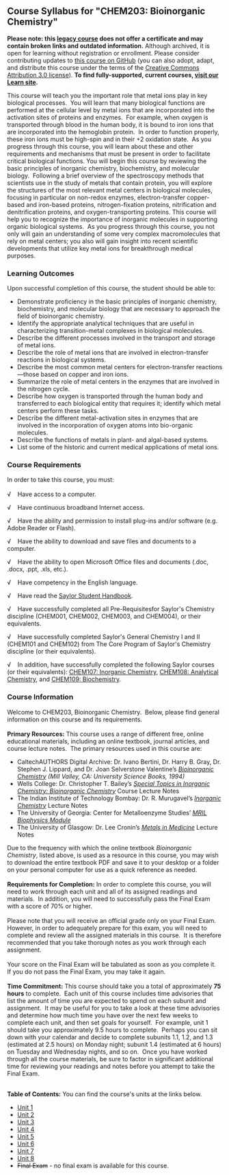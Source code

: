 Course Syllabus for "CHEM203: Bioinorganic Chemistry"
-----------------------------------------------------

**Please note: this [legacy course](https://sayloracademy.zendesk.com/hc/en-us/articles/206089967) does not offer a certificate and may contain 
broken links and outdated information.** Although archived, it is open 
for learning without registration or enrollment. Please consider contributing 
updates to [this course on GitHub](https://github.com/saylordotorg/course_chem203) 
(you can also adopt, adapt, and distribute this course under the terms of 
the [Creative Commons Attribution 3.0 license](http://creativecommons.org/licenses/by/3.0/)). **To find fully-supported, current courses, [visit our 
Learn site](https://learn.saylor.org).**

This course will teach you the important role that metal ions play in
key biological processes.  You will learn that many biological functions
are performed at the cellular level by metal ions that are incorporated
into the activation sites of proteins and enzymes.  For example, when
oxygen is transported through blood in the human body, it is bound to
iron ions that are incorporated into the hemoglobin protein.  In order
to function properly, these iron ions must be high-spin and in their +2
oxidation state.  As you progress through this course, you will learn
about these and other requirements and mechanisms that must be present
in order to facilitate critical biological functions. You will begin
this course by reviewing the basic principles of inorganic chemistry,
biochemistry, and molecular biology.  Following a brief overview of the
spectroscopy methods that scientists use in the study of metals that
contain protein, you will explore the structures of the most relevant
metal centers in biological molecules, focusing in particular on
non-redox enzymes, electron-transfer copper-based and iron-based
proteins, nitrogen-fixation proteins, nitrification and denitrification
proteins, and oxygen-transporting proteins. This course will help you to
recognize the importance of inorganic molecules in supporting organic
biological systems.  As you progress through this course, you not only
will gain an understanding of some very complex macromolecules that rely
on metal centers; you also will gain insight into recent scientific
developments that utilize key metal ions for breakthrough medical
purposes.

### Learning Outcomes

Upon successful completion of this course, the student should be able
to:  

-   Demonstrate proficiency in the basic principles of inorganic
    chemistry, biochemistry, and molecular biology that are necessary to
    approach the field of bioinorganic chemistry.
-   Identify the appropriate analytical techniques that are useful in
    characterizing transition-metal complexes in biological molecules.
-   Describe the different processes involved in the transport and
    storage of metal ions.
-   Describe the role of metal ions that are involved in
    electron-transfer reactions in biological systems. 
-   Describe the most common metal centers for electron-transfer
    reactions—those based on copper and iron ions. 
-   Summarize the role of metal centers in the enzymes that are involved
    in the nitrogen cycle.
-   Describe how oxygen is transported through the human body and
    transferred to each biological entity that requires it; identify
    which metal centers perform these tasks.
-   Describe the different metal-activation sites in enzymes that are
    involved in the incorporation of oxygen atoms into bio-organic
    molecules.
-   Describe the functions of metals in plant- and algal-based systems.
-   List some of the historic and current medical applications of metal
    ions. 

### Course Requirements

In order to take this course, you must:  
    
 √    Have access to a computer.  
  
 √    Have continuous broadband Internet access.  
  
 √    Have the ability and permission to install plug-ins and/or
software (e.g. Adobe Reader or Flash).  
  
 √    Have the ability to download and save files and documents to a
computer.  
  
 √    Have the ability to open Microsoft Office files and documents
(.doc, .docx, .ppt, .xls, etc.).  
  
 √    Have competency in the English language.  
  
 √    Have read the [Saylor Student
Handbook](https://resources.saylor.org/wwwresources/archived/site/wp-content/uploads/2012/05/Saylor-StudentHandbook.pdf).  
  
 √    Have successfully completed all Pre-Requisitesfor Saylor's
Chemistry discipline (CHEM001, CHEM002, CHEM003, and CHEM004), or their
equivalents.  
  
 √    Have successfully completed Saylor's General Chemistry I and II
(CHEM101 and CHEM102) from The Core Program of Saylor's Chemistry
discipline (or their equivalents).  
  
 √    In addition, have successfully completed the following Saylor
courses (or their equivalents): [CHEM107: Inorganic
Chemistry](http://www.saylor.org/courses/chem107/), [CHEM108: Analytical
Chemistry](http://www.saylor.org/courses/chem108/), and [CHEM109:
Biochemistry](http://www.saylor.org/courses/chem109/).

### Course Information

Welcome to CHEM203, Bioinorganic Chemistry.  Below, please find general
information on this course and its requirements.  
    
 **Primary Resources:** This course uses a range of different free,
online educational materials, including an online textbook, journal
articles, and course lecture notes.  The primary resources used in this
course are:  

-   CaltechAUTHORS Digital Archive: Dr. Ivano Bertini, Dr. Harry B.
    Gray, Dr. Stephen J. Lippard, and Dr. Joan Selverstone Valentine’s
    [*Bioinorganic
    Chemistry*](http://authors.library.caltech.edu/25052/) *(Mill
    Valley, CA: University Science Books, 1994)*
-   Wells College: Dr. Christopher T. Bailey’s [*Special Topics in
    Inorganic Chemistry: Bioinorganic
    Chemistry*](http://henry.wells.edu/~cbailey/bioinorganic/) Course
    Lecture Notes
-   The Indian Institute of Technology Bombay: Dr. R. Murugavel’s
    [*Inorganic
    Chemistry*](http://www.chem.iitb.ac.in/~rmv/old/ch103.htm) Lecture
    Notes
-   The University of Georgia: Center for Metalloenzyme Studies’ [*MRIL
    Biophysics Module*](http://cms.uga.edu/Biophy.html)
-   The University of Glasgow: Dr. Lee Cronin’s [*Metals in
    Medicine*](http://www.chem.gla.ac.uk/cronin/teaching.php) Lecture
    Notes

Due to the frequency with which the online textbook *Bioinorganic
Chemistry*, listed above, is used as a resource in this course, you may
wish to download the entire textbook PDF and save it to your desktop or
a folder on your personal computer for use as a quick reference as
needed.  
    
 **Requirements for Completion:** In order to complete this course, you
will need to work through each unit and all of its assigned readings and
materials.  In addition, you will need to successfully pass the Final
Exam with a score of 70% or higher.  
    
 Please note that you will receive an official grade only on your Final
Exam.  However, in order to adequately prepare for this exam, you will
need to complete and review all the assigned materials in this course. 
It is therefore recommended that you take thorough notes as you work
through each assignment.  
    
 Your score on the Final Exam will be tabulated as soon as you complete
it.  If you do not pass the Final Exam, you may take it again.  
    
 **Time Commitment:** This course should take you a total of
approximately **75 hours** to complete.  Each unit of this course
includes time advisories that list the amount of time you are expected
to spend on each subunit and assignment.  It may be useful for you to
take a look at these time advisories and determine how much time you
have over the next few weeks to complete each unit, and then set goals
for yourself.  For example, unit 1 should take you approximately 9.5
hours to complete.  Perhaps you can sit down with your calendar and
decide to complete subunits 1.1, 1.2, and 1.3 (estimated at 2.5 hours)
on Monday night; subunit 1.4 (estimated at 6 hours) on Tuesday and
Wednesday nights, and so on.  Once you have worked through all the
course materials, be sure to factor in significant additional time for
reviewing your readings and notes before you attempt to take the Final
Exam.  
    

**Table of Contents:** You can find the course's units at the links below.

- [Unit 1](https://legacy.saylor.org/chem203/Unit01/)
- [Unit 2](https://legacy.saylor.org/chem203/Unit02/)
- [Unit 3](https://legacy.saylor.org/chem203/Unit03/)
- [Unit 4](https://legacy.saylor.org/chem203/Unit04/)
- [Unit 5](https://legacy.saylor.org/chem203/Unit05/)
- [Unit 6](https://legacy.saylor.org/chem203/Unit06/)
- [Unit 7](https://legacy.saylor.org/chem203/Unit07/)
- [Unit 8](https://legacy.saylor.org/chem203/Unit08/)
- <del>Final Exam</del> - no final exam is available for this course.

